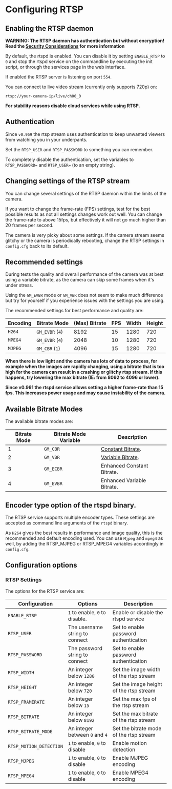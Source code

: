 # Configuring RTSP

## Enabling the RTSP daemon

**WARNING: The RTSP daemon has authentication but without encryption! 
Read the [Security Considerations](/Security-Considerations) for more information**

By default, the rtspd is enabled. You can disable it by setting `ENABLE_RTSP` to `0` and stop the rtspd service
on the commandline by executing the init script, or through the services page in the web interface.

If enabled the RTSP server is listening on port `554`.

You can connect to live video stream (currently only supports 720p) on:
```
rtsp://your-camera-ip/live/ch00_0
```

**For stability reasons disable cloud services while using RTSP.**

## Authentication

Since `v0.959` the rtsp stream uses authentication to keep unwanted viewers from watching you in your underpants.

Set the `RTSP_USER` and `RTSP_PASSWORD` to something you can remember.

To completely disable the authentication, set the variables to `RTSP_PASSWORD=` and `RTSP_USER=` (to an empty string).

## Changing settings of the RTSP stream

You can change several settings of the RTSP daemon within the limits of the camera.

If you want to change the frame-rate (FPS) settings, 
test for the best possible results as not all settings changes work out well. 
You can change the frame-rate to above 15fps, but effectively it will not go much higher than 20 frames per second.

The camera is very picky about some settings. 
If the camera stream seems glitchy or the camera is periodically rebooting, 
change the RTSP settings in `config.cfg` back to its default.


## Recommended settings

During tests the quality and overall performance of the camera was at best using a variable bitrate, 
as the camera can skip some frames when it's under stress.

Using the `GM_EVBR` mode or `GM_VBR` does not seem to make much difference but try for yourself 
if you experience issues with the settings you are using.

The recommended settings for best performance and quality are:

| Encoding | Bitrate Mode   | (Max) Bitrate | FPS  | Width | Height |
| ----     | ----           | ----          | ---- | ----  | ----   |
| `H264`   | `GM_EVBR` (`4`)| 8192          | 15   | 1280  | 720    |
| `MPEG4`  | `GM_EVBR` (`4`)| 2048          | 10   | 1280  | 720    |
| `MJPEG`  | `GM_CBR`  (`1`)| 4096          | 15   | 1280  | 720    |

**When there is low light and the camera has lots of data to process, for example when the images are rapidly changing, 
using a bitrate that is too high for the camera can result in a crashing or glitchy rtsp stream. 
If this happens, try lowering the max bitrate (IE: from 8092 to 4096 or lower).**

**Since v0.961 the rtspd service allows setting a higher frame-rate than 15 fps. 
This increases power usage and may cause instability of the camera.**

## Available Bitrate Modes

The available bitrate modes are:

| Bitrate Mode | Bitrate Mode Variable | Description
| ----         | ----                  | ----
| 1            | `GM_CBR` 	           | [Constant Bitrate](https://en.wikipedia.org/wiki/Constant_bitrate).
| 2            | `GM_VBR`              | [Variable Bitrate](https://en.wikipedia.org/wiki/Variable_bitrate).
| 3            | `GM_ECBR`             | Enhanced Constant Bitrate.
| 4            | `GM_EVBR`             | Enhanced Variable Bitrate.

## Encoder type option of the rtspd binary.

The RTSP service supports multiple encoder types.
These settings are accepted as command line arguments of the `rtspd` binary.

As `H264` gives the best results in performance and image quality, this is the recommended and default encoding used.
You can use `Mjpeg` and `mpeg4` as well, by adding the RTSP_MJPEG or RTSP_MPEG4 variables accordingly in `config.cfg`.

## Configuration options

### RTSP Settings

The options for the RTSP service are:

| Configuration            | Options                        | Description |
| ---                      | ---                            | ---         |
| `ENABLE_RTSP`            | `1` to enable, `0` to disable. | Enable or disable the rtspd service |
| `RTSP_USER`              | The username string to connect | Set to enable password authentication |
| `RTSP_PASSWORD`          | The password string to connect | Set to enable password authentication |
| `RTSP_WIDTH`             | An integer below `1280`        | Set the image width of the rtsp stream |
| `RTSP_HEIGHT`            | An integer below `720`         | Set the image height of the rtsp stream |
| `RTSP_FRAMERATE`         | An integer below `15`          | Set the max fps of the rtsp stream |
| `RTSP_BITRATE`           | An integer below `8192`        | Set the max bitrate of the rtsp stream |
| `RTSP_BITRATE_MODE`      | An integer between `0` and `4` | Set the bitrate mode of the rtsp stream |
| `RTSP_MOTION_DETECTION`  | `1` to enable, `0` to disable  | Enable motion detection |
| `RTSP_MJPEG`             | `1` to enable, `0` to disable  | Enable MJPEG encoding |
| `RTSP_MPEG4`             | `1` to enable, `0` to disable  | Enable MPEG4 encoding |

